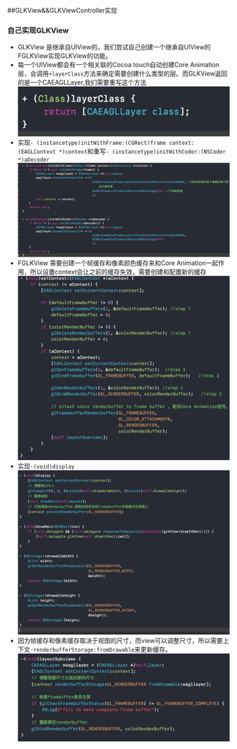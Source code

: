 ##GLKView&&GLKViewController实现
### 自己实现GLKView
- GLKView 是继承自UIView的，我们尝试自己创建一个继承自UIView的FGLKView实现GLKView的功能。
- 每一个UIView都会有一个相关联的Cocoa touch自动创建Core Animation层，会调用`+layerClass`方法来确定需要创建什么类型的层。而GLKView返回的是一个CAEAGLLayer,我们需要重写这个方法![](media/01.png)
- 实现`- (instancetype)initWithFrame:(CGRect)frame context:(EAGLContext *)context`和重写`- (instancetype)initWithCoder:(NSCoder *)aDecoder`![](media/02.png)
- FGLKView 需要创建一个帧缓存和像素颜色缓存来和Core Animation一起作用，所以设置context会让之前的缓存失效，需要创建和配置新的缓存![](media/03.jpg)
- 实现`-(void)display`![](media/04.jpg)
- 因为帧缓存和像素缓存取决于视图的尺寸，而view可以调整尺寸，所以需要上下文`-renderbufferStorage:fromDrawable`来更新缓存。![](media/05.jpg)



